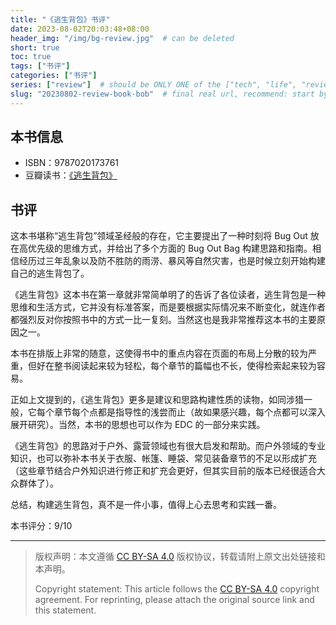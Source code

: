 ```yaml
---
title: "《逃生背包》书评"
date: 2023-08-02T20:03:48+08:00
header_img: "/img/bg-review.jpg"  # can be deleted
short: true
toc: true
tags: ["书评"]
categories: ["书评"]
series: ["review"]  # should be ONLY ONE of the ["tech", "life", "review"]
slug: "20230802-review-book-bob"  # final real url, recommend: start by date, follow lower case words with hyphen splitter. E.g., `20230316-text-title`
---
```


## 本书信息

* ISBN：9787020173761
* 豆瓣读书：[《逃生背包》](https://book.douban.com/subject/36135104/)

## 书评

这本书堪称“逃生背包”领域圣经般的存在，它主要提出了一种时刻将 Bug Out 放在高优先级的思维方式，并给出了多个方面的 Bug Out Bag 构建思路和指南。相信经历过三年乱象以及防不胜防的雨涝、暴风等自然灾害，也是时候立刻开始构建自己的逃生背包了。

《逃生背包》这本书在第一章就非常简单明了的告诉了各位读者，逃生背包是一种思维和生活方式，它并没有标准答案，而是要根据实际情况来不断变化，就连作者都强烈反对你按照书中的方式一比一复刻。当然这也是我非常推荐这本书的主要原因之一。

本书在排版上非常的随意，这使得书中的重点内容在页面的布局上分散的较为严重，但好在整书阅读起来较为轻松，每个章节的篇幅也不长，使得检索起来较为容易。

正如上文提到的，《逃生背包》更多是建议和思路构建性质的读物，如同涉猎一般，它每个章节每个点都是指导性的浅尝而止（故如果感兴趣，每个点都可以深入展开研究）。当然，本书的思想也可以作为 EDC 的一部分来实践。

《逃生背包》的思路对于户外、露营领域也有很大启发和帮助。而户外领域的专业知识，也可以弥补本书关于衣服、帐篷、睡袋、常见装备章节的不足以形成扩充（这些章节结合户外知识进行修正和扩充会更好，但其实目前的版本已经很适合大众群体了）。

总结，构建逃生背包，真不是一件小事，值得上心去思考和实践一番。

本书评分：9/10

---

> 版权声明：本文遵循 [CC BY-SA 4.0](https://creativecommons.org/licenses/by-sa/4.0/deed.zh) 版权协议，转载请附上原文出处链接和本声明。
>
> Copyright statement: This article follows the [CC BY-SA 4.0](https://creativecommons.org/licenses/by-sa/4.0/deed.en) copyright agreement. For reprinting, please attach the original source link and this statement.
